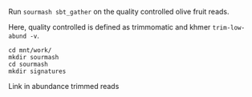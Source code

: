 Run `sourmash sbt_gather` on the quality controlled olive fruit reads. 

Here, quality controlled is defined as trimmomatic and khmer `trim-low-abund -v`. 

```
cd mnt/work/
mkdir sourmash
cd sourmash
mkdir signatures
```

Link in abundance trimmed reads
